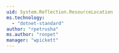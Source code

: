 ```yaml
---
uid: System.Reflection.ResourceLocation
ms.technology: 
  - "dotnet-standard"
author: "rpetrusha"
ms.author: "ronpet"
manager: "wpickett"
---
```

